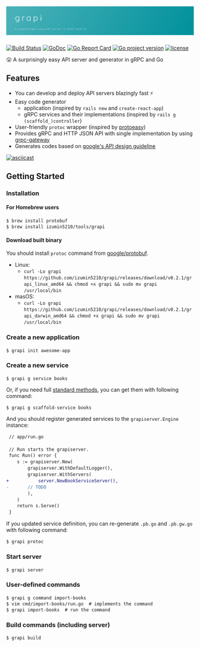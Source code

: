 # ![grapi](./grapi.png)
[![Build Status](https://travis-ci.org/izumin5210/grapi.svg?branch=master)](https://travis-ci.org/izumin5210/grapi)
[![GoDoc](https://godoc.org/github.com/izumin5210/grapi/pkg/grapiserver?status.svg)](https://godoc.org/github.com/izumin5210/grapi/pkg/grapiserver)
[![Go Report Card](https://goreportcard.com/badge/github.com/izumin5210/grapi)](https://goreportcard.com/report/github.com/izumin5210/grapi)
[![Go project version](https://badge.fury.io/go/github.com%2Fizumin5210%2Fgrapi.svg)](https://badge.fury.io/go/github.com%2Fizumin5210%2Fgrapi)
[![license](https://img.shields.io/github/license/izumin5210/grapi.svg)](./LICENSE)

:open_mouth: A surprisingly easy API server and generator in gRPC and Go

## Features
- You can develop and deploy API servers blazingly fast :zap:
- Easy code generator
	- application  (inspired by `rails new` and `create-react-app`)
	- gRPC services and their implementations (inspired by `rails g (scaffold_)controller`)
- User-friendly `protoc` wrapper (inspired by [protoeasy](https://github.com/peter-edge/protoeasy-go))
- Provides gRPC and HTTP JSON API  with single implementation by using [grpc-gateway](https://github.com/grpc-ecosystem/grpc-gateway)
- Generates codes based on [google's API design guideline](https://cloud.google.com/apis/design/)

[![asciicast](https://asciinema.org/a/176280.png)](https://asciinema.org/a/176280)

## Getting Started
### Installation
#### For Homebrew users

```
$ brew install protobuf
$ brew install izumin5210/tools/grapi
```

#### Download built binary
You should install `protoc` command from [google/protobuf](https://github.com/google/protobuf).

- Linux:
  - `curl -Lo grapi https://github.com/izumin5210/grapi/releases/download/v0.2.1/grapi_linux_amd64 && chmod +x grapi && sudo mv grapi /usr/local/bin`
- masOS:
  - `curl -Lo grapi https://github.com/izumin5210/grapi/releases/download/v0.2.1/grapi_darwin_amd64 && chmod +x grapi && sudo mv grapi /usr/local/bin`

### Create a new application
```
$ grapi init awesome-app
```

### Create a new service
```
$ grapi g service books
```

Or, if you need full [standard methods](https://cloud.google.com/apis/design/standard_methods), you can get them with following command:

```
$ grapi g scaffold-service books
```

And you should register generated services to the `grapiserver.Engine` instance:

```diff
 // app/run.go
 
 // Run starts the grapiserver.
 func Run() error {
 	s := grapiserver.New(
 		grapiserver.WithDefaultLogger(),
 		grapiserver.WithServers(
+			server.NewBookServiceServer(),
-		// TODO
 		),
 	)
 	return s.Serve()
 }
```

If you updated service definition, you can re-generate `.pb.go` and `.pb.gw.go` with following command:

```
$ grapi protoc
```

### Start server

```
$ grapi server
```

### User-defined commands

```
$ grapi g command import-books
$ vim cmd/import-books/run.go  # implements the command
$ grapi import-books  # run the command
```

### Build commands (including server)

```
$ grapi build
```

